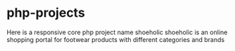 # php-projects
Here is a responsive core php project name shoeholic
shoeholic is an online shopping portal for footwear products with different categories and brands
